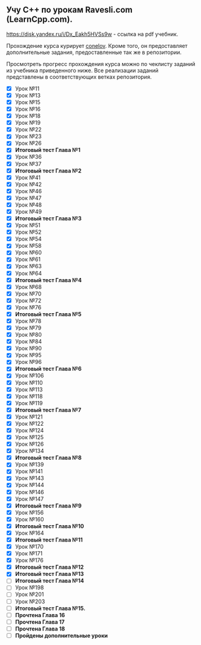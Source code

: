 ## Учу C++ по урокам Ravesli.com (LearnCpp.com).

https://disk.yandex.ru/i/Dx_Eakh5HVSs9w - ссылка на pdf учебник.

Прохождение курса курирует [conelov](https://github.com/conelov).
Кроме того, он предоставляет дополнительные задания, предоставленные так же в репозитории.

Просмотреть прогресс прохождения курса можно по чеклисту заданий из учебника приведенного ниже. Все реализации заданий представлены в соответствующих ветках репозитория.

- [x] Урок №11
- [x] Урок №13
- [x] Урок №15 
- [x] Урок №16
- [x] Урок №18
- [x] Урок №19
- [x] Урок №22
- [x] Урок №23
- [x] Урок №26
- [x] **Итоговый тест Глава №1**
- [x] Урок №36
- [x] Урок №37
- [x] **Итоговый тест Глава №2**
- [x] Урок №41
- [x] Урок №42
- [x] Урок №46
- [x] Урок №47
- [x] Урок №48
- [x] Урок №49
- [x] **Итоговый тест Глава №3**
- [x] Урок №51
- [x] Урок №52
- [x] Урок №54
- [x] Урок №58
- [x] Урок №60
- [x] Урок №61
- [x] Урок №63
- [x] Урок №64
- [x] **Итоговый тест Глава №4**
- [x] Урок №68
- [x] Урок №70
- [x] Урок №72
- [x] Урок №76
- [x] **Итоговый тест Глава №5**
- [x] Урок №78
- [x] Урок №79
- [x] Урок №80
- [x] Урок №84
- [x] Урок №90
- [x] Урок №95
- [x] Урок №96
- [x] **Итоговый тест Глава №6**
- [x] Урок №106
- [x] Урок №110
- [x] Урок №113
- [x] Урок №118
- [x] Урок №119
- [x] **Итоговый тест Глава №7**
- [x] Урок №121
- [x] Урок №122
- [x] Урок №124
- [x] Урок №125
- [x] Урок №126
- [x] Урок №134
- [x] **Итоговый тест Глава №8**
- [x] Урок №139
- [x] Урок №141
- [x] Урок №143
- [X] Урок №144
- [X] Урок №146
- [X] Урок №147
- [X] **Итоговый тест Глава №9**
- [X] Урок №156
- [X] Урок №160
- [X] **Итоговый тест Глава №10**
- [X] Урок №164
- [X] **Итоговый тест Глава №11**
- [X] Урок №170
- [X] Урок №171
- [X] Урок №176
- [X] **Итоговый тест Глава №12**
- [X] **Итоговый тест Глава №13**
- [ ] **Итоговый тест Глава №14**
- [ ] Урок №198
- [ ] Урок №201
- [ ] Урок №203
- [ ] **Итоговый тест Глава №15.**
- [ ] **Прочтена Глава 16**
- [ ] **Прочтена Глава 17**
- [ ] **Прочтена Глава 18**
- [ ] **Пройдены дополнительные уроки**
